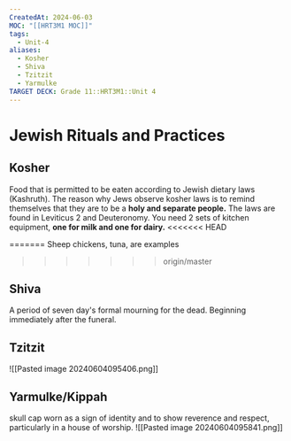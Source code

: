 ```yaml
---
CreatedAt: 2024-06-03
MOC: "[[HRT3M1 MOC]]"
tags:
  - Unit-4
aliases:
  - Kosher
  - Shiva
  - Tzitzit
  - Yarmulke
TARGET DECK: Grade 11::HRT3M1::Unit 4
---
```


# Jewish Rituals and Practices


## Kosher
Food that is permitted to be eaten according to Jewish dietary laws (Kashruth).
The reason why Jews observe kosher laws is to remind themselves that they are to be a **holy and separate people.**
The laws are found in Leviticus 2 and Deuteronomy. You need 2 sets of kitchen equipment, **one for milk and one for dairy.**
<<<<<<< HEAD
<!--ID: 1717533948808-->

=======
Sheep chickens, tuna, are examples
<!--ID: 1717533468908-->
>>>>>>> origin/master


## Shiva
A period of seven day's formal mourning for the dead. Beginning immediately after the funeral.
<!--ID: 1717533948811-->



## Tzitzit
![[Pasted image 20240604095406.png]]
<!--ID: 1757893915879-->


## Yarmulke/Kippah
skull cap worn as a sign of identity and to show reverence and respect, particularly in a house of worship.
![[Pasted image 20240604095841.png]]
<!--ID: 1717533948813-->

